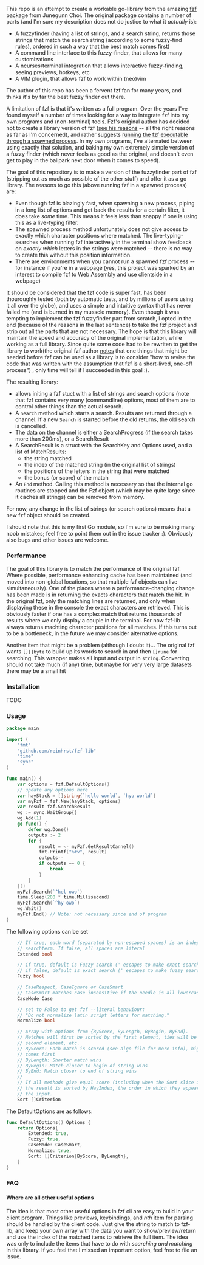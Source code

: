 This repo is an attempt to create a workable go-library from the amazing [fzf][1] package
from Junegunn Choi.
The original package contains a number of parts (and I'm sure my description does not do justice to what it *actually* is):

- A fuzzyfinder (having a list of strings, and a search string, returns those strings that match the search string (according to some fuzzy-find rules), ordered in such a way that the best match comes first)
- A command line interface to this fuzzy-finder, that allows for many customizations
- A ncurses/terminal integration that allows interactive fuzzy-finding, seeing previews, hotkeys, etc
- A VIM plugin, that allows fzf to work within (neo)vim

The author of this repo has been a fervent fzf fan for many years, and thinks it's by far the best fuzzy finder out there.

A limitation of fzf is that it's written as a full program.
Over the years I've found myself a number of times looking for a way to integrate fzf into my own programs and (non-terminal) tools.
Fzf's original author has decided not to create a library version of fzf ([see his reasons][2] -- all the right reasons as far as I'm concerned), and rather suggests [running the fzf executable through a spawned process][3].
In my own programs, I've alternated between using exactly that solution, and baking my own extremely simple version of a fuzzy finder (which never feels as good as the original, and doesn't even get to play in the ballpark next door when it comes to speed).

The goal of this repository is to make a version of the fuzzyfinder part of fzf (stripping out as much as possible of the other stuff) and offer it as a go library.
The reasons to go this (above running fzf in a spawned process) are:

- Even though fzf is blazingly fast, when spawning a new process, piping in a long list of options and get back the results for a certain filter, it does take *some* time. This means it feels less than snappy if one is using this as a live-typing filter.
- The spawned process method unfortunately does not give access to exactly which character positions where matched. The live-typing-searches when running fzf interactively in the terminal show feedback on *exactly which* letters in the strings were matched -- there is no way to create this without this position information.
- There are environments when you cannot run a spawned fzf process -- for instance if you're in a webpage (yes, this project was sparked by an interest to compile fzf to Web Assembly and use clientside in a webpage)

It should be considered that the fzf code is super fast, has been thouroughly tested (both by automatic tests, and by millions of users using it all over the globe), and uses a simple and intuitive syntax that has never failed me (and is burned in my musscle memory).
Even though it was tempting to implement the fzf fuzzyfinder part from scratch, I opted in the end (because of the reasons in the last sentence) to take the fzf project and strip out all the parts that are not necessary.
The hope is that this library will maintain the speed and accuracy of the original implementation, while working as a full library.
Since quite some code had to be rewriten to get the library to work(the original fzf author [notes][2] that one things that might be needed before fzf can be used as a library is to consider "how to revise the code that was written with the assumption that fzf is a short-lived, one-off process") , only time will tell if I succeeded in this goal :).

The resulting library:
- allows initing a fzf stuct with a list of strings and search options (note that fzf contains very many (commandline) options, most of them are to control other things than the actual search.
- A `Search` method which starts a search. Results are returned through a channel. If a new `Search` is started before the old returns, the old search is cancelled.
- The data on the channel is either a SearchProgress (if the search takes more than 200ms), or a SearchResult
- A SearchResult is a struct with the SearchKey and Options used, and a list of MatchResults:
    - the string matched
    - the index of the matched string (in the original list of strings)
    - the positions of the letters in the string that were matched
    - the bonus (or score) of the match
- An `End` method. Calling this method is necessary so that the internal go routines are stopped and the Fzf object (which may be quite large since it caches all strings) can be removed from memory.

For now, any change in the list of strings (or search options) means that a new fzf object should be created.


I should note that this is my first Go module, so I'm sure to be making many noob mistakes; feel free to point them out in the issue tracker :).
Obviously also bugs and other issues are welcome.

### Performance
The goal of this library is to match the performance of the original fzf.
Where possible, performance enhancing cache has been maintained (and moved into non-global locations, so that multiple fzf objects can live simultaneously).
One of the places where a performance-changing change has been made is in returning the exacts characters that match the hit.
In the original fzf, only the matching lines are returned, and only when displaying these in the console the exact characters are retrieved.
This is obviously faster if one has a complex match that returns thousands of results where we only display a couple in the terminal.
For now fzf-lib always returns machting character positions for all matches.
If this turns out to be a bottleneck, in the future we may consider alternative options.

Another item that might be a problem (although I doubt it)...
The original fzf wants `[][]byte` to build up its words to search in and then `[]rune` for searching. 
This wrapper makes all input and output in `string`.
Converting should not take much (if any) time, but maybe for very very large datasets there may be a small hit


### Installation

TODO

### Usage


```go
package main

import (
    "fmt"
    "github.com/reinhrst/fzf-lib"
    "time"
    "sync"
)

func main() {
    var options = fzf.DefaultOptions()
    // update any options here
    var hayStack = []string{`hello world`, `hyo world`}
    var myFzf = fzf.New(hayStack, options)
    var result fzf.SearchResult
    wg := sync.WaitGroup{}
    wg.Add(1)
    go func() {
        defer wg.Done()
        outputs := 2
        for {
            result = <- myFzf.GetResultCannel()
            fmt.Printf("%#v", result)
            outputs--
            if outputs == 0 {
                break
            }
        }
    }()
    myFzf.Search(`^hel owo`)
    time.Sleep(200 * time.Millisecond)
    myFzf.Search(`^hy owo`)
    wg.Wait()
    myFzf.End() // Note: not necessary since end of program
}
```

The following options can be set
```go
    // If true, each word (separated by non-escaped spaces) is an independent
    // searchterm. If false, all spaces are literal
    Extended bool

    // if true, default is Fuzzy search (' escapes to make exact search)
    // if false, default is exact search (' escapes to make fuzzy search)
    Fuzzy bool

    // CaseRespect, CaseIgnore or CaseSmart
    // CaseSmart matches case insensitive if the needle is all lowercase, else case sensitive
    CaseMode Case

    // set to False to get fzf --literal behaviour:
    // "Do not normalize latin script letters for matching."
    Normalize bool

    // Array with options from {ByScore, ByLength, ByBegin, ByEnd}.
    // Metches will first be sorted by the first element, ties will be sorted by
    // second element, etc.
    // ByScore: Each match is scored (see algo file for more info), higher score 
    // comes first
    // ByLength: Shorter match wins
    // ByBegin: Match closer to begin of string wins
    // ByEnd: Match closer to end of string wins
    //
    // If all methods give equal score (including when the Sort slice is empty),
    // the result is sorted by HayIndex, the order in which they appeared in
    // the input.
    Sort []Criterion

```
The DefaultOptions are as follows:
```go
func DefaultOptions() Options {
    return Options{
        Extended: true,
        Fuzzy: true,
        CaseMode: CaseSmart,
        Normalize: true,
        Sort: []Criterion{ByScore, ByLength},
    }
}
```


### FAQ

#### Where are all other useful options
The idea is that most other useful options in fzf cli are easy to build in your client program.
Things like previews, keybindings, and _nth_ item for parsing should be handled by the client code.
Just give the string to match to fzf-lib, and keep your own array with the data you want to show/preview/return and use the index of the matched items to retrieve the full item.
The idea was only to include the items that have to do with _searching and matching_ in this library.
If you feel that I missed an important option, feel free to file an issue.


[1]: https://github.com/junegunn/fzf
[2]: https://github.com/junegunn/fzf/pull/1053#issuecomment-330024275
[3]: https://junegunn.kr/2016/02/using-fzf-in-your-program
